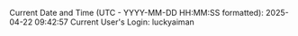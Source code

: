 Current Date and Time (UTC - YYYY-MM-DD HH:MM:SS formatted): 2025-04-22 09:42:57
Current User's Login: luckyaiman
